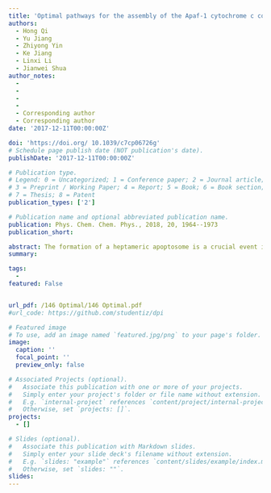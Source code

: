 ```yaml
---
title: 'Optimal pathways for the assembly of the Apaf-1 cytochrome c complex into apoptosome'
authors:
  - Hong Qi
  - Yu Jiang
  - Zhiyong Yin
  - Ke Jiang
  - Linxi Li
  - Jianwei Shua
author_notes: 
  - 
  -  
  - 
  - 
  - Corresponding author
  - Corresponding author
date: '2017-12-11T00:00:00Z'

doi: 'https://doi.org/ 10.1039/c7cp06726g'
# Schedule page publish date (NOT publication's date).
publishDate: '2017-12-11T00:00:00Z'

# Publication type.
# Legend: 0 = Uncategorized; 1 = Conference paper; 2 = Journal article;
# 3 = Preprint / Working Paper; 4 = Report; 5 = Book; 6 = Book section;
# 7 = Thesis; 8 = Patent
publication_types: ['2']

# Publication name and optional abbreviated publication name.
publication: Phys. Chem. Chem. Phys., 2018, 20, 1964--1973
publication_short: 

abstract: The formation of a heptameric apoptosome is a crucial event in the intrinsic cell death pathway. Considerable progress has been made towards unraveling the constituents and the structure of the apoptosome as well as the mechanism of apoptosome-mediated caspase-9 activation. However, a significant gap remains in the understanding of this process, i.e., how seven Apaf-1·cytochrome c complexes stepwisely assemble into an apoptosome. Here, we construct a biophysical model that incorporates current biochemical knowledge about the formation of apoptosome. We propose 11 elementary routes and enumerate all 2047 possible assembly pathways from the Apaf-1·cytochrome c complex to the heptameric apoptosome. By combining mathematical analysis and numerical simulation, we find that two elementary routes are the most favorable biochemical reaction routes and there are 52 optimal assembly pathways which are economical and relatively fast. Our study yields the first comprehensive analysis of apoptosome assembly and provides insights into complex assembly pathways.
summary: 

tags:
  - 
featured: False


url_pdf: /146 Optimal/146 Optimal.pdf
#url_code: https://github.com/studentiz/dpi

# Featured image
# To use, add an image named `featured.jpg/png` to your page's folder.
image:
  caption: ''
  focal_point: ''
  preview_only: false

# Associated Projects (optional).
#   Associate this publication with one or more of your projects.
#   Simply enter your project's folder or file name without extension.
#   E.g. `internal-project` references `content/project/internal-project/index.md`.
#   Otherwise, set `projects: []`.
projects:
  - []

# Slides (optional).
#   Associate this publication with Markdown slides.
#   Simply enter your slide deck's filename without extension.
#   E.g. `slides: "example"` references `content/slides/example/index.md`.
#   Otherwise, set `slides: ""`.
slides:
---
```



